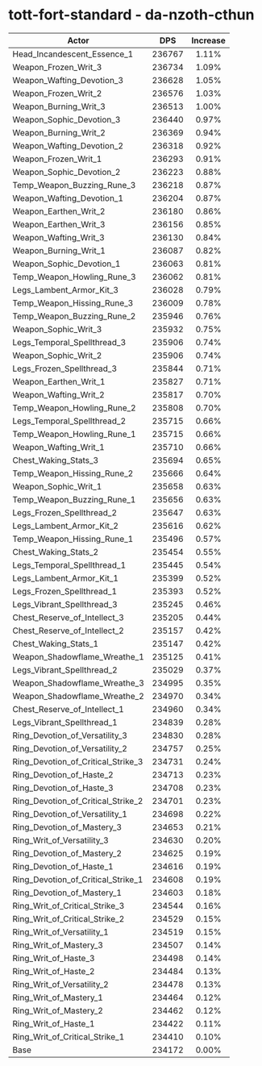 # tott-fort-standard - da-nzoth-cthun
| Actor | DPS | Increase |
|---|:---:|:---:|
|Head_Incandescent_Essence_1|236767|1.11%|
|Weapon_Frozen_Writ_3|236734|1.09%|
|Weapon_Wafting_Devotion_3|236628|1.05%|
|Weapon_Frozen_Writ_2|236576|1.03%|
|Weapon_Burning_Writ_3|236513|1.00%|
|Weapon_Sophic_Devotion_3|236440|0.97%|
|Weapon_Burning_Writ_2|236369|0.94%|
|Weapon_Wafting_Devotion_2|236318|0.92%|
|Weapon_Frozen_Writ_1|236293|0.91%|
|Weapon_Sophic_Devotion_2|236223|0.88%|
|Temp_Weapon_Buzzing_Rune_3|236218|0.87%|
|Weapon_Wafting_Devotion_1|236204|0.87%|
|Weapon_Earthen_Writ_2|236180|0.86%|
|Weapon_Earthen_Writ_3|236156|0.85%|
|Weapon_Wafting_Writ_3|236130|0.84%|
|Weapon_Burning_Writ_1|236087|0.82%|
|Weapon_Sophic_Devotion_1|236063|0.81%|
|Temp_Weapon_Howling_Rune_3|236062|0.81%|
|Legs_Lambent_Armor_Kit_3|236028|0.79%|
|Temp_Weapon_Hissing_Rune_3|236009|0.78%|
|Temp_Weapon_Buzzing_Rune_2|235946|0.76%|
|Weapon_Sophic_Writ_3|235932|0.75%|
|Legs_Temporal_Spellthread_3|235906|0.74%|
|Weapon_Sophic_Writ_2|235906|0.74%|
|Legs_Frozen_Spellthread_3|235844|0.71%|
|Weapon_Earthen_Writ_1|235827|0.71%|
|Weapon_Wafting_Writ_2|235817|0.70%|
|Temp_Weapon_Howling_Rune_2|235808|0.70%|
|Legs_Temporal_Spellthread_2|235715|0.66%|
|Temp_Weapon_Howling_Rune_1|235715|0.66%|
|Weapon_Wafting_Writ_1|235710|0.66%|
|Chest_Waking_Stats_3|235694|0.65%|
|Temp_Weapon_Hissing_Rune_2|235666|0.64%|
|Weapon_Sophic_Writ_1|235658|0.63%|
|Temp_Weapon_Buzzing_Rune_1|235656|0.63%|
|Legs_Frozen_Spellthread_2|235647|0.63%|
|Legs_Lambent_Armor_Kit_2|235616|0.62%|
|Temp_Weapon_Hissing_Rune_1|235496|0.57%|
|Chest_Waking_Stats_2|235454|0.55%|
|Legs_Temporal_Spellthread_1|235445|0.54%|
|Legs_Lambent_Armor_Kit_1|235399|0.52%|
|Legs_Frozen_Spellthread_1|235393|0.52%|
|Legs_Vibrant_Spellthread_3|235245|0.46%|
|Chest_Reserve_of_Intellect_3|235205|0.44%|
|Chest_Reserve_of_Intellect_2|235157|0.42%|
|Chest_Waking_Stats_1|235147|0.42%|
|Weapon_Shadowflame_Wreathe_1|235125|0.41%|
|Legs_Vibrant_Spellthread_2|235029|0.37%|
|Weapon_Shadowflame_Wreathe_3|234995|0.35%|
|Weapon_Shadowflame_Wreathe_2|234970|0.34%|
|Chest_Reserve_of_Intellect_1|234960|0.34%|
|Legs_Vibrant_Spellthread_1|234839|0.28%|
|Ring_Devotion_of_Versatility_3|234830|0.28%|
|Ring_Devotion_of_Versatility_2|234757|0.25%|
|Ring_Devotion_of_Critical_Strike_3|234731|0.24%|
|Ring_Devotion_of_Haste_2|234713|0.23%|
|Ring_Devotion_of_Haste_3|234708|0.23%|
|Ring_Devotion_of_Critical_Strike_2|234701|0.23%|
|Ring_Devotion_of_Versatility_1|234698|0.22%|
|Ring_Devotion_of_Mastery_3|234653|0.21%|
|Ring_Writ_of_Versatility_3|234630|0.20%|
|Ring_Devotion_of_Mastery_2|234625|0.19%|
|Ring_Devotion_of_Haste_1|234616|0.19%|
|Ring_Devotion_of_Critical_Strike_1|234608|0.19%|
|Ring_Devotion_of_Mastery_1|234603|0.18%|
|Ring_Writ_of_Critical_Strike_3|234544|0.16%|
|Ring_Writ_of_Critical_Strike_2|234529|0.15%|
|Ring_Writ_of_Versatility_1|234519|0.15%|
|Ring_Writ_of_Mastery_3|234507|0.14%|
|Ring_Writ_of_Haste_3|234498|0.14%|
|Ring_Writ_of_Haste_2|234484|0.13%|
|Ring_Writ_of_Versatility_2|234478|0.13%|
|Ring_Writ_of_Mastery_1|234464|0.12%|
|Ring_Writ_of_Mastery_2|234462|0.12%|
|Ring_Writ_of_Haste_1|234422|0.11%|
|Ring_Writ_of_Critical_Strike_1|234410|0.10%|
|Base|234172|0.00%|
